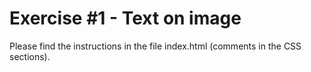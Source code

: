 # Exercise #1 - Text on image

Please find the instructions in the file index.html (comments in the CSS sections).

